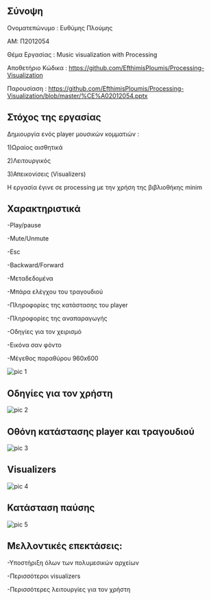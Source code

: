 
Σύνοψη
-------------

Ονοματεπώνυμο : Ευθύμης Πλούμης

ΑΜ: Π2012054

Θέμα Εργασίας : Music visualization with Processing

Aποθετήριο Κώδικα : https://github.com/EfthimisPloumis/Processing-Visualization

Παρουσίαση : https://github.com/EfthimisPloumis/Processing-Visualization/blob/master/%CE%A02012054.pptx

Στόχος της εργασίας
--------------------
Δημιουργία ενός player μουσικών κομματιών :

1)Ωραίος αισθητικά

2)Λειτουργικός

3)Απεικονίσεις (Visualizers)

Η εργασία έγινε σε processing με την χρήση της
βιβλιοθήκης minim


Χαρακτηριστικά
--------------------
-Play/pause

-Mute/Unmute

-Esc

-Backward/Forward

-Μεταδεδομένα

-Μπάρα ελέγχου του τραγουδιού

-Πληροφορίες της κατάστασης του player

-Πληροφορίες της αναπαραγωγής

-Οδηγίες για τον χειρισμό

-Εικόνα σαν φόντο

-Μέγεθος παραθύρου 960x600


![pic 1](https://user-images.githubusercontent.com/31667357/30373310-9319ae9e-9889-11e7-8c83-9a7e993fea5c.JPG)

Οδηγίες για τον χρήστη
------------------------------
![pic 2](https://user-images.githubusercontent.com/31667357/30373358-b6752c4c-9889-11e7-8926-1c2a6b501fe9.JPG)

Οθόνη κατάστασης player και τραγουδιού
----------------------------------------
![pic 3](https://user-images.githubusercontent.com/31667357/30373383-cd4d3450-9889-11e7-9673-716b14367f2c.JPG)

Visualizers
--------------------
![pic 4](https://user-images.githubusercontent.com/31667357/30373410-e6b3279c-9889-11e7-84e8-08d5872cac73.JPG)

Κατάσταση παύσης
-------------------
![pic 5](https://user-images.githubusercontent.com/31667357/30373441-030d0688-988a-11e7-8a75-354f1bb55865.JPG)


Μελλοντικές επεκτάσεις:
-----------------------

-Υποστήριξη όλων των πολυμεσικών αρχείων

-Περισσότεροι visualizers

-Περισσότερες λειτουργίες για τον χρήστη

